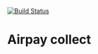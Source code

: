 [![Build Status](https://travis-ci.org/octopus-labs/collect.svg?branch=master)](https://travis-ci.org/octopus-labs/collect)

# Airpay collect
